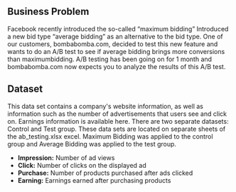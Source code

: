 ## Business Problem

Facebook recently introduced the so-called “maximum bidding” Introduced a new bid type “average bidding” as an alternative to the bid type. One of our customers, bombabomba.com, decided to test this new feature and wants to do an A/B test to see if average bidding brings more conversions than maximumbidding. A/B testing has been going on for 1 month and bombabomba.com now expects you to analyze the results of this A/B test.



## Dataset

This data set contains a company's website information, as well as information such as the number of advertisements that users see and click on. Earnings information is available here. There are two separate datasets: Control and Test group. These data sets are located on separate sheets of the ab_testing.xlsx excel. Maximum Bidding was applied to the control group and Average Bidding was applied to the test group.

- **Impression:** Number of ad views
- **Click:** Number of clicks on the displayed ad
- **Purchase:** Number of products purchased after ads clicked
- **Earning:** Earnings earned after purchasing products
